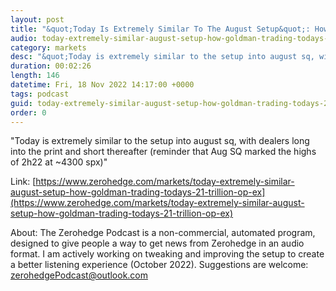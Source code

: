 ```yaml
---
layout: post
title: "&quot;Today Is Extremely Similar To The August Setup&quot;: How Goldman Is Trading Today's $2.1 Trillion Op-Ex"
audio: today-extremely-similar-august-setup-how-goldman-trading-todays-21-trillion-op-ex-0
category: markets
desc: "&quot;Today is extremely similar to the setup into august sq, with dealers long into the print and short thereafter (reminder that Aug SQ marked the highs of 2h22 at ~4300 spx)&quot;"
duration: 00:02:26
length: 146
datetime: Fri, 18 Nov 2022 14:17:00 +0000
tags: podcast
guid: today-extremely-similar-august-setup-how-goldman-trading-todays-21-trillion-op-ex-0
order: 0
---
```

&quot;Today is extremely similar to the setup into august sq, with dealers long into the print and short thereafter (reminder that Aug SQ marked the highs of 2h22 at ~4300 spx)&quot;

Link: [https://www.zerohedge.com/markets/today-extremely-similar-august-setup-how-goldman-trading-todays-21-trillion-op-ex](https://www.zerohedge.com/markets/today-extremely-similar-august-setup-how-goldman-trading-todays-21-trillion-op-ex)

About: The Zerohedge Podcast is a non-commercial, automated program, designed to give people a way to get news from Zerohedge in an audio format.  I am actively working on tweaking and improving the setup to create a better listening experience (October 2022).  Suggestions are welcome: [zerohedgePodcast@outlook.com](mailto:zerohedgePodcast@outlook.com)